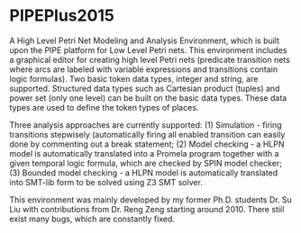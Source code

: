 # PIPEPlus2015
A High Level Petri Net Modeling and Analysis Environment, which is built upon
the PIPE platform for Low Level Petri nets. This environment includes a graphical 
editor for creating high level Petri nets (predicate transition nets where arcs
are labeled with variable expressions and transitions contain logic formulas). 
Two basic token data types, integer and string, are supported. Structured data types
such as Cartesian product (tuples) and power set (only one level) can be built on the
basic data types. These data types are used to define the token types of places.

Three analysis approaches are currently supported:
(1) Simulation - firing transitions stepwisely (automatically firing all enabled transition can easily done
by commenting out a break statement;
(2) Model checking - a HLPN model is automatically translated into a Promela program together with a given temporal logic
formula, which are checked by SPIN model checker;
(3) Bounded model checking - a HLPN model is automatically translated into SMT-lib form to be solved using Z3 SMT solver.

This environment was mainly developed by my former Ph.D. students Dr. Su Liu with contributions from Dr. Reng Zeng starting
around 2010. There stiil exist many bugs, which are constantly fixed.
 
